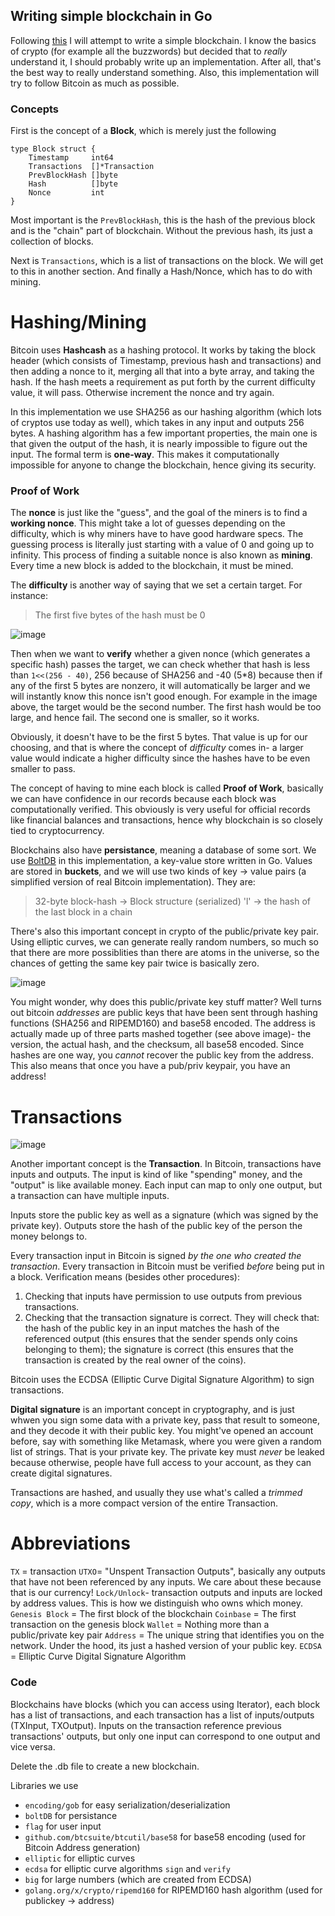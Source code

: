## Writing simple blockchain in Go

Following [this](https://jeiwan.net/posts/building-blockchain-in-go-part-1/) I will attempt to write a simple blockchain. I know the basics of crypto (for example all the buzzwords) but decided that to *really* understand it, I should probably write up an implementation. After all, that's the best way to really understand something. Also, this implementation will try to follow Bitcoin as much as possible.

### Concepts

First is the concept of a **Block**, which is merely just the following
```
type Block struct {
	Timestamp     int64
	Transactions  []*Transaction
	PrevBlockHash []byte
	Hash          []byte
	Nonce         int
}
```

Most important is the `PrevBlockHash`, this is the hash of the previous block and is the "chain" part of blockchain. Without the previous hash, its just a collection of blocks.

Next is `Transactions`, which is a list of transactions on the block. We will get to this in another section. And finally a Hash/Nonce, which has to do with mining. 

# Hashing/Mining

Bitcoin uses **Hashcash** as a hashing protocol. It works by taking the block header (which consists of Timestamp, previous hash and transactions) and then adding a nonce to it, merging all that into a byte array, and taking the hash. If the hash meets a requirement as put forth by the current difficulty value, it will pass. Otherwise increment the nonce and try again. 

In this implementation we use SHA256 as our hashing algorithm (which lots of cryptos use today as well), which takes in any input and outputs 256 bytes. A hashing algorithm has a few important properties, the main one is that given the output of the hash, it is nearly impossible to figure out the input. The formal term is **one-way**. This makes it computationally impossible for anyone to change the blockchain, hence giving its security.

### Proof of Work

The **nonce** is just like the "guess", and the goal of the miners is to find a **working nonce**. This might take a lot of guesses depending on the difficulty, which is why miners have to have good hardware specs. The guessing process is literally just starting with a value of 0 and going up to infinity. This process of finding a suitable nonce is also known as **mining**. Every time a new block is added to the blockchain, it must be mined.

The **difficulty** is another way of saying that we set a certain target. For instance:
> The first five bytes of the hash must be 0

![image](https://user-images.githubusercontent.com/69275171/182676783-a08665c2-d86e-472d-97e4-42aabbf1ce1b.png)

Then when we want to **verify** whether a given nonce (which generates a specific hash) passes the target, we can check whether that hash is less than `1<<(256 - 40)`, 256 because of SHA256 and -40 (5*8) because then if any of the first 5 bytes are nonzero, it will automatically be larger and we will instantly know this nonce isn't good enough. For example in the image above, the target would be the second number. The first hash would be too large, and hence fail. The second one is smaller, so it works. 

Obviously, it doesn't have to be the first 5 bytes. That value is up for our choosing, and that is where the concept of *difficulty* comes in- a larger value would indicate a higher difficulty since the hashes have to be even smaller to pass. 

The concept of having to mine each block is called **Proof of Work**, basically we can have confidence in our records because each block was computationally verified. This obviously is very useful for official records like financial balances and transactions, hence why blockchain is so closely tied to cryptocurrency.

Blockchains also have **persistance**, meaning a database of some sort. We use [BoltDB](https://github.com/boltdb/bolt) in this implementation, a key-value store written in Go. Values are stored in **buckets**, and we will use two kinds of key -> value pairs (a simplified version of real Bitcoin implementation). They are:

> 32-byte block-hash -> Block structure (serialized)
> 'l' -> the hash of the last block in a chain

There's also this important concept in crypto of the public/private key pair. Using elliptic curves, we can generate really random numbers, so much so that there are more possiblities than there are atoms in the universe, so the chances of getting the same key pair twice is basically zero. 

![image](https://user-images.githubusercontent.com/69275171/182677005-41d3cb2d-86e7-4eb6-8a51-03bb99fda68a.png)

You might wonder, why does this public/private key stuff matter? Well turns out bitcoin *addresses* are public keys that have been sent through hashing functions (SHA256 and RIPEMD160) and base58 encoded. The address is actually made up of three parts mashed together (see above image)- the version, the actual hash, and the checksum, all base58 encoded. Since hashes are one way, you *cannot* recover the public key from the address. This also means that once you have a pub/priv keypair, you have an address!

# Transactions

![image](https://user-images.githubusercontent.com/69275171/182747076-e7c9e386-5bd0-4867-9b26-7e6948a6957d.png)

Another important concept is the **Transaction**. In Bitcoin, transactions have inputs and outputs. The input is kind of like "spending" money, and the "output" is like available money. Each input can map to only one output, but a transaction can have multiple inputs.

Inputs store the public key as well as a signature (which was signed by the private key). Outputs store the hash of the public key of the person the money belongs to.

Every transaction input in Bitcoin is signed *by the one who created the transaction*. Every transaction in Bitcoin must be verified *before* being put in a block. Verification means (besides other procedures):

1. Checking that inputs have permission to use outputs from previous transactions.
2. Checking that the transaction signature is correct. They will check that: the hash of the public key in an input matches the hash of the referenced output (this ensures that the sender spends only coins belonging to them); the signature is correct (this ensures that the transaction is created by the real owner of the coins).

Bitcoin uses the ECDSA (Elliptic Curve Digital Signature Algorithm) to sign transactions. 

**Digital signature** is an important concept in cryptography, and is just whwen you sign some data with a private key, pass that result to someone, and they decode it with their public key. You might've opened an account before, say with something like Metamask, where you were given a random list of strings. That is your private key. The private key must *never* be leaked because otherwise, people have full access to your account, as they can create digital signatures.

Transactions are hashed, and usually they use what's called a *trimmed copy*, which is a more compact version of the entire Transaction.

# Abbreviations

`TX` = transaction
`UTXO`= "Unspent Transaction Outputs", basically any outputs that have not been referenced by any inputs. We care about these because that is our currency!
`Lock/Unlock`- transaction outputs and inputs are locked by address values. This is how we distinguish who owns which money.
`Genesis Block` = The first block of the blockchain
`Coinbase` = The first transaction on the genesis block
`Wallet` = Nothing more than a public/private key pair
`Address` = The unique string that identifies you on the network. Under the hood, its just a hashed version of your public key.
`ECDSA` = Elliptic Curve Digital Signature Algorithm

### Code

Blockchains have blocks (which you can access using Iterator), each block has a list of transactions, and each transaction has a list of inputs/outputs (TXInput, TXOutput). Inputs on the transaction reference previous transactions' outputs, but only one input can correspond to one output and vice versa.

Delete the .db file to create a new blockchain.

Libraries we use
- `encoding/gob` for easy serialization/deserialization
- `boltDB` for persistance
- `flag` for user input
- `github.com/btcsuite/btcutil/base58` for base58 encoding (used for Bitcoin Address generation)
- `elliptic` for elliptic curves
- `ecdsa` for elliptic curve algorithms `sign` and `verify`
- `big` for large numbers (which are created from ECDSA)
- `golang.org/x/crypto/ripemd160` for RIPEMD160 hash algorithm (used for publickey -> address)